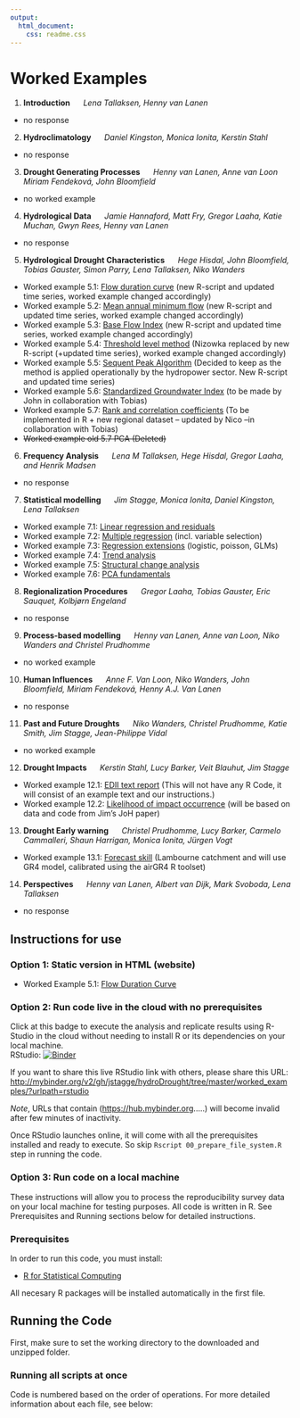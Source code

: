 ```yaml
---
output: 
  html_document: 
    css: readme.css
---
```

# Worked Examples  

1. **Introduction** <i>&nbsp;&nbsp;&nbsp;&nbsp;</i> *Lena Tallaksen, Henny van Lanen*
 * no response

2. **Hydroclimatology** <i>&nbsp;&nbsp;&nbsp;&nbsp;</i> *Daniel Kingston, Monica Ionita, Kerstin Stahl*
 * no response
 
3. **Drought Generating Processes** <i>&nbsp;&nbsp;&nbsp;&nbsp;</i> *Henny van Lanen, Anne van Loon Miriam Fendeková, John Bloomfield*
 * no worked example
 
4.  **Hydrological Data** <i>&nbsp;&nbsp;&nbsp;&nbsp;</i> *Jamie Hannaford, Matt Fry, Gregor Laaha, Katie Muchan, Gwyn Rees, Henny van Lanen*
 * no response

5.  **Hydrological Drought Characteristics** <i>&nbsp;&nbsp;&nbsp;&nbsp;</i> *Hege Hisdal, John Bloomfield, Tobias Gauster, Simon Parry, Lena Tallaksen, Niko Wanders*
 * Worked example 5.1: [Flow duration curve](https://combinatronics.com/jstagge/hydroDrought/master/worked_examples/5-1_flow_duration_curve.html) (new R-script and updated time series, worked example changed accordingly)                   
 * Worked example 5.2: [Mean annual minimum flow](https://combinatronics.com/jstagge/hydroDrought/master/worked_examples/5-2_mean_annual_minimum_flow.html) (new R-script and updated time series, worked example changed accordingly)             
 * Worked example 5.3: [Base Flow Index](https://combinatronics.com/jstagge/hydroDrought/master/worked_examples/5-3_base_flow_index.html) (new R-script and updated time series, worked example changed accordingly)                      
 * Worked example 5.4: [Threshold level method](https://combinatronics.com/jstagge/hydroDrought/master/worked_examples/5-4_threshold_level_method.html) (Nizowka replaced by new R-script (+updated time series), worked example changed accordingly)
 * Worked example 5.5: [Sequent Peak Algorithm](https://combinatronics.com/jstagge/hydroDrought/master/worked_examples/5-5_sequent_peak_algorithm.html) (Decided to keep as the method is applied operationally by the hydropower sector. New R-script and updated time series)
 * Worked example 5.6: [Standardized Groundwater Index](https://combinatronics.com/jstagge/hydroDrought/master/worked_examples/5-6_standardized_groundwater_index.html) (to be made by John in collaboration with Tobias)        
 * Worked example 5.7: [Rank and correlation coefficients](https://combinatronics.com/jstagge/hydroDrought/master/worked_examples/5-7_rank_and_correlation_coefficients.html) (To be implemented in R + new regional dataset – updated by Nico –in collaboration with Tobias)
 * ~~Worked example old 5.7 PCA (Deleted)~~


6.  **Frequency Analysis** <i>&nbsp;&nbsp;&nbsp;&nbsp;</i> *Lena M Tallaksen, Hege Hisdal, Gregor Laaha, and Henrik Madsen*
 * no response
 
7.  **Statistical modelling** <i>&nbsp;&nbsp;&nbsp;&nbsp;</i> *Jim Stagge, Monica Ionita, Daniel Kingston, Lena Tallaksen*
 * Worked example 7.1: [Linear regression and residuals](https://combinatronics.com/jstagge/hydroDrought/master/worked_examples/7-1_linear_regression_and_residuals.html)  
 * Worked example 7.2: [Multiple regression](https://combinatronics.com/jstagge/hydroDrought/master/worked_examples/7-2_multiple_regression.html) (incl. variable selection) 
 * Worked example 7.3: [Regression extensions](https://combinatronics.com/jstagge/hydroDrought/master/worked_examples/7-3_regression_extensions.html) (logistic, poisson, GLMs) 
 * Worked example 7.4: [Trend analysis](https://combinatronics.com/jstagge/hydroDrought/master/worked_examples/7-4_trend_analysis.html)  
 * Worked example 7.5: [Structural change analysis](https://combinatronics.com/jstagge/hydroDrought/master/worked_examples/7-5_structural_change_analysis.html)  
 * Worked example 7.6: [PCA fundamentals](https://combinatronics.com/jstagge/hydroDrought/master/worked_examples/7-6_pca_fundamentals.html)
 
8.  **Regionalization Procedures** <i>&nbsp;&nbsp;&nbsp;&nbsp;</i> *Gregor Laaha, Tobias Gauster, Eric Sauquet, Kolbjørn Engeland*
 * no response
 
9.  **Process-based modelling** <i>&nbsp;&nbsp;&nbsp;&nbsp;</i> *Henny van Lanen, Anne van Loon, Niko Wanders and Christel Prudhomme*
 * no worked example
 
10.  **Human Influences** <i>&nbsp;&nbsp;&nbsp;&nbsp;</i> *Anne F. Van Loon, Niko Wanders, John Bloomfield, Miriam Fendeková, Henny A.J. Van Lanen*
 * no response
 
11.  **Past and Future Droughts** <i>&nbsp;&nbsp;&nbsp;&nbsp;</i> *Niko Wanders, Christel Prudhomme, Katie Smith, Jim Stagge, Jean-Philippe Vidal*
 * no worked example
 
12.  **Drought Impacts** <i>&nbsp;&nbsp;&nbsp;&nbsp;</i> *Kerstin Stahl, Lucy Barker, Veit Blauhut, Jim Stagge*
 * Worked example 12.1: [EDII text report](https://combinatronics.com/jstagge/hydroDrought/master/worked_examples/12-1_edii_text_report.html) (This will not have any R Code, it will consist of an example text and our instructions.) 
 * Worked example 12.2: [Likelihood of impact occurrence](https://combinatronics.com/jstagge/hydroDrought/master/worked_examples/12-2_likelihood_of_impact_occurrence.html) (will be based on data and code from Jim’s JoH paper) 

13.  **Drought Early warning** <i>&nbsp;&nbsp;&nbsp;&nbsp;</i> *Christel Prudhomme, Lucy Barker, Carmelo Cammalleri, Shaun Harrigan, Monica Ionita, Jürgen Vogt*
 * Worked example 13.1: [Forecast skill](https://combinatronics.com/jstagge/hydroDrought/master/worked_examples/13-1_forecast_skill.html) (Lambourne catchment and will use GR4 model, calibrated using the airGR4 R toolset)

14.  **Perspectives** <i>&nbsp;&nbsp;&nbsp;&nbsp;</i> *Henny van Lanen, Albert van Dijk, Mark Svoboda, Lena Tallaksen*
 * no response
 



## Instructions for use

### Option 1: Static version in HTML (website) 

 * Worked Example 5.1: [Flow Duration Curve](https://combinatronics.com/jstagge/hydroDrought/master/worked-examples/worked_example_fdc.nb.html)


### Option 2: Run code live in the cloud with no prerequisites

Click at this badge to execute the analysis and replicate results using R-Studio in the cloud without needing to install R or its dependencies on your local machine.    
RStudio: [![Binder](http://mybinder.org/badge.svg)](http://mybinder.org/v2/gh/jstagge/hydroDrought/tree/master/worked_examples/?urlpath=rstudio)

If you want to share this live RStudio link with others, please share this URL: http://mybinder.org/v2/gh/jstagge/hydroDrought/tree/master/worked_examples/?urlpath=rstudio

*Note*, URLs that contain (https://hub.mybinder.org.....) will become invalid after few minutes of inactivity.

Once RStudio launches online, it will come with all the prerequisites installed and ready to execute. So skip ```Rscript 00_prepare_file_system.R``` step in running the code.    
 

### Option 3: Run code on a local machine   
These instructions will allow you to process the reproducibility survey data on your local machine for testing purposes. All code is written in R. See Prerequisites and Running sections below for detailed instructions.  

### Prerequisites

In order to run this code, you must install:
* [R for Statistical Computing](https://www.r-project.org/)

All necesary R packages will be installed automatically in the first file.

## Running the Code

First, make sure to set the working directory to the downloaded and unzipped folder.  

### Running all scripts at once

Code is numbered based on the order of operations. For more detailed information about each file, see below:

